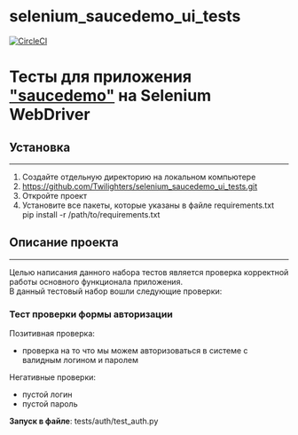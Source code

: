 # selenium_saucedemo_ui_tests
[![CircleCI](https://circleci.com/gh/Twilighters/selenium_saucedemo_ui_tests/tree/main.svg?style=svg)](https://circleci.com/gh/Twilighters/selenium_saucedemo_ui_tests/tree/main)

# Тесты для приложения ["saucedemo"](https://www.saucedemo.com/) на Selenium WebDriver

## Установка
***
1. Создайте отдельную директорию на локальном компьютере
2. https://github.com/Twilighters/selenium_saucedemo_ui_tests.git
3. Откройте проект
4. Установите все пакеты, которые указаны в файле requirements.txt <br>
pip install -r /path/to/requirements.txt


## Описание проекта
***
Целью написания данного набора тестов является проверка корректной работы основного функционала приложения. <br> В данный тестовый набор вошли следующие проверки:
### Тест проверки формы авторизации
Позитивная проверка:
* проверка на то что мы можем авторизоваться в системе с валидным логином и паролем<br>

Негативные проверки:
* пустой логин
* пустой пароль

__Запуск в файле__: tests/auth/test_auth.py
